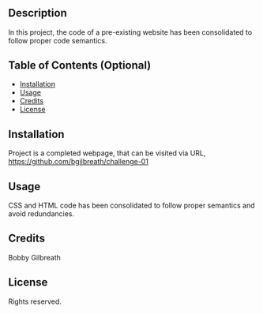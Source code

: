 # <challenge-01>

## Description

In this project, the code of a pre-existing website has been consolidated to follow proper code semantics.


## Table of Contents (Optional)

- [Installation](#installation)
- [Usage](#usage)
- [Credits](#credits)
- [License](#license)

## Installation

Project is a completed webpage, that can be visited via URL, https://github.com/bgilbreath/challenge-01

## Usage

CSS and HTML code has been consolidated to follow proper semantics and avoid redundancies. 

## Credits

Bobby Gilbreath

## License

Rights reserved.